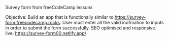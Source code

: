 Survey form from freeCodeCamp lessons

Objective: Build an app that is functionally similar to https://survey-form.freecodecamp.rocks. 
User must enter all the valid inofmation to inputs in order to submit the form successfully.
SEO optimised and responsive.
live: https://survey-form00.netlify.app/
